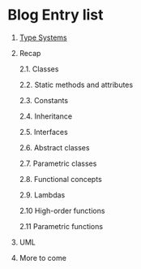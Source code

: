 # Blog Entry list

1. [Type Systems]((/grasp-principles/blog/type-systems/))
2. Recap

   2.1. Classes

   2.2. Static methods and attributes

   2.3. Constants

   2.4. Inheritance

   2.5. Interfaces

   2.6. Abstract classes

   2.7. Parametric classes

   2.8. Functional concepts

   2.9. Lambdas

   2.10 High-order functions

   2.11 Parametric functions

3. UML
4. More to come
